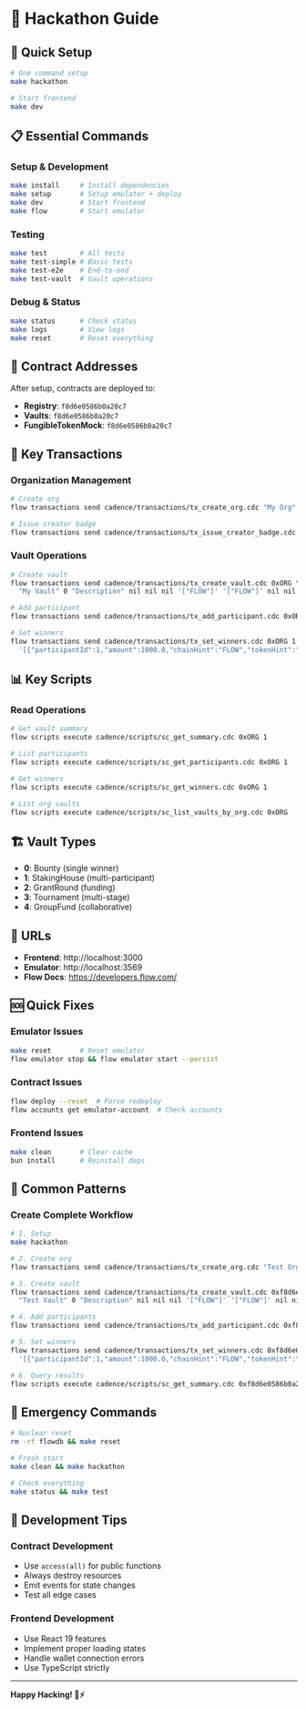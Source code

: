 # 🗽 Hackathon Guide

## 🚀 Quick Setup

```bash
# One command setup
make hackathon

# Start frontend
make dev
```

## 📋 Essential Commands

### Setup & Development
```bash
make install     # Install dependencies
make setup       # Setup emulator + deploy
make dev         # Start frontend
make flow        # Start emulator
```

### Testing
```bash
make test        # All tests
make test-simple # Basic tests
make test-e2e    # End-to-end
make test-vault  # Vault operations
```

### Debug & Status
```bash
make status      # Check status
make logs        # View logs
make reset       # Reset everything
```

## 🔧 Contract Addresses

After setup, contracts are deployed to:
- **Registry**: `f8d6e0586b0a20c7`
- **Vaults**: `f8d6e0586b0a20c7`
- **FungibleTokenMock**: `f8d6e0586b0a20c7`

## 📄 Key Transactions

### Organization Management
```bash
# Create org
flow transactions send cadence/transactions/tx_create_org.cdc "My Org" "ipfs://logo"

# Issue creator badge
flow transactions send cadence/transactions/tx_issue_creator_badge.cdc 0xORG 0xCREATOR
```

### Vault Operations
```bash
# Create vault
flow transactions send cadence/transactions/tx_create_vault.cdc 0xORG \
  "My Vault" 0 "Description" nil nil nil '["FLOW"]' '["FLOW"]' nil nil

# Add participant
flow transactions send cadence/transactions/tx_add_participant.cdc 0xORG 1 0xPARTICIPANT '{"name":"John"}'

# Set winners
flow transactions send cadence/transactions/tx_set_winners.cdc 0xORG 1 \
  '[{"participantId":1,"amount":1000.0,"chainHint":"FLOW","tokenHint":"USDC"}]'
```

## 📊 Key Scripts

### Read Operations
```bash
# Get vault summary
flow scripts execute cadence/scripts/sc_get_summary.cdc 0xORG 1

# List participants
flow scripts execute cadence/scripts/sc_get_participants.cdc 0xORG 1

# Get winners
flow scripts execute cadence/scripts/sc_get_winners.cdc 0xORG 1

# List org vaults
flow scripts execute cadence/scripts/sc_list_vaults_by_org.cdc 0xORG
```

## 🏗️ Vault Types

- **0**: Bounty (single winner)
- **1**: StakingHouse (multi-participant)
- **2**: GrantRound (funding)
- **3**: Tournament (multi-stage)
- **4**: GroupFund (collaborative)

## 🔗 URLs

- **Frontend**: http://localhost:3000
- **Emulator**: http://localhost:3569
- **Flow Docs**: https://developers.flow.com/

## 🆘 Quick Fixes

### Emulator Issues
```bash
make reset       # Reset emulator
flow emulator stop && flow emulator start --persist
```

### Contract Issues
```bash
flow deploy --reset  # Force redeploy
flow accounts get emulator-account  # Check accounts
```

### Frontend Issues
```bash
make clean       # Clear cache
bun install      # Reinstall deps
```

## 🎯 Common Patterns

### Create Complete Workflow
```bash
# 1. Setup
make hackathon

# 2. Create org
flow transactions send cadence/transactions/tx_create_org.cdc "Test Org" nil

# 3. Create vault
flow transactions send cadence/transactions/tx_create_vault.cdc 0xf8d6e0586b0a20c7 \
  "Test Vault" 0 "Description" nil nil nil '["FLOW"]' '["FLOW"]' nil nil

# 4. Add participants
flow transactions send cadence/transactions/tx_add_participant.cdc 0xf8d6e0586b0a20c7 1 0x01cf0e2f2f715450 '{"name":"Alice"}'

# 5. Set winners
flow transactions send cadence/transactions/tx_set_winners.cdc 0xf8d6e0586b0a20c7 1 \
  '[{"participantId":1,"amount":1000.0,"chainHint":"FLOW","tokenHint":"USDC"}]'

# 6. Query results
flow scripts execute cadence/scripts/sc_get_summary.cdc 0xf8d6e0586b0a20c7 1
```

## 🚨 Emergency Commands

```bash
# Nuclear reset
rm -rf flowdb && make reset

# Fresh start
make clean && make hackathon

# Check everything
make status && make test
```

## 📝 Development Tips

### Contract Development
- Use `access(all)` for public functions
- Always destroy resources
- Emit events for state changes
- Test all edge cases

### Frontend Development
- Use React 19 features
- Implement proper loading states
- Handle wallet connection errors
- Use TypeScript strictly

---

**Happy Hacking! 🗽⚡** 